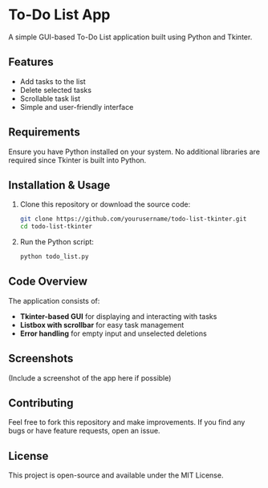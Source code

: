 # To-Do List App

A simple GUI-based To-Do List application built using Python and Tkinter.

## Features

- Add tasks to the list
- Delete selected tasks
- Scrollable task list
- Simple and user-friendly interface

## Requirements

Ensure you have Python installed on your system. No additional libraries are required since Tkinter is built into Python.

## Installation & Usage

1. Clone this repository or download the source code:

   ```sh
   git clone https://github.com/yourusername/todo-list-tkinter.git
   cd todo-list-tkinter
   ```

2. Run the Python script:

   ```sh
   python todo_list.py
   ```

## Code Overview

The application consists of:

- **Tkinter-based GUI** for displaying and interacting with tasks
- **Listbox with scrollbar** for easy task management
- **Error handling** for empty input and unselected deletions

## Screenshots

(Include a screenshot of the app here if possible)

## Contributing

Feel free to fork this repository and make improvements. If you find any bugs or have feature requests, open an issue.

## License

This project is open-source and available under the MIT License.


